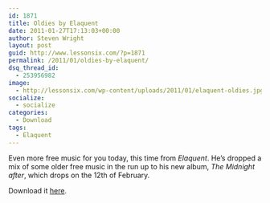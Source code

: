 ```yaml
---
id: 1871
title: Oldies by Elaquent
date: 2011-01-27T17:13:03+00:00
author: Steven Wright
layout: post
guid: http://www.lessonsix.com/?p=1871
permalink: /2011/01/oldies-by-elaquent/
dsq_thread_id:
  - 253956982
image:
  - http://lessonsix.com/wp-content/uploads/2011/01/elaquent-oldies.jpg
socialize:
  - socialize
categories:
  - Download
tags:
  - Elaquent
---
```

Even more free music for you today, this time from _Elaquent_. He&#8217;s dropped a mix of some older free music in the run up to his new album, _The Midnight after_, which drops on the 12th of February. 

Download it [here](http://www.mediafire.com/?630u9bvuub7xrq9).